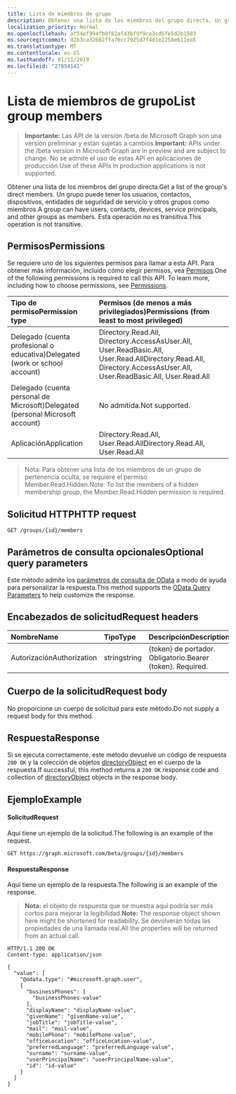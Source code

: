 ```yaml
---
title: Lista de miembros de grupo
description: Obtener una lista de los miembros del grupo directa. Un grupo puede tener los usuarios, contactos, dispositivos, entidades de seguridad de servicio y otros grupos como miembros. Esta operación no es transitiva.
localization_priority: Normal
ms.openlocfilehash: af54ef994fb0f62af43bf9f9ce3cd5fe5d2b1503
ms.sourcegitcommit: d2b3ca32602ffa76cc7925d7f4d1e2258e611ea5
ms.translationtype: MT
ms.contentlocale: es-ES
ms.lasthandoff: 01/11/2019
ms.locfileid: "27854141"
---
```

# <a name="list-group-members"></a><span data-ttu-id="e82e7-105">Lista de miembros de grupo</span><span class="sxs-lookup"><span data-stu-id="e82e7-105">List group members</span></span>

> <span data-ttu-id="e82e7-106">**Importante:** Las API de la versión /beta de Microsoft Graph son una versión preliminar y están sujetas a cambios.</span><span class="sxs-lookup"><span data-stu-id="e82e7-106">**Important:** APIs under the /beta version in Microsoft Graph are in preview and are subject to change.</span></span> <span data-ttu-id="e82e7-107">No se admite el uso de estas API en aplicaciones de producción.</span><span class="sxs-lookup"><span data-stu-id="e82e7-107">Use of these APIs in production applications is not supported.</span></span>

<span data-ttu-id="e82e7-108">Obtener una lista de los miembros del grupo directa.</span><span class="sxs-lookup"><span data-stu-id="e82e7-108">Get a list of the group's direct members.</span></span> <span data-ttu-id="e82e7-109">Un grupo puede tener los usuarios, contactos, dispositivos, entidades de seguridad de servicio y otros grupos como miembros.</span><span class="sxs-lookup"><span data-stu-id="e82e7-109">A group can have users, contacts, devices, service principals, and other groups as members.</span></span> <span data-ttu-id="e82e7-110">Esta operación no es transitiva.</span><span class="sxs-lookup"><span data-stu-id="e82e7-110">This operation is not transitive.</span></span>

## <a name="permissions"></a><span data-ttu-id="e82e7-111">Permisos</span><span class="sxs-lookup"><span data-stu-id="e82e7-111">Permissions</span></span>

<span data-ttu-id="e82e7-p104">Se requiere uno de los siguientes permisos para llamar a esta API. Para obtener más información, incluido cómo elegir permisos, vea [Permisos](/graph/permissions-reference).</span><span class="sxs-lookup"><span data-stu-id="e82e7-p104">One of the following permissions is required to call this API. To learn more, including how to choose permissions, see [Permissions](/graph/permissions-reference).</span></span>

|<span data-ttu-id="e82e7-114">Tipo de permiso</span><span class="sxs-lookup"><span data-stu-id="e82e7-114">Permission type</span></span>      | <span data-ttu-id="e82e7-115">Permisos (de menos a más privilegiados)</span><span class="sxs-lookup"><span data-stu-id="e82e7-115">Permissions (from least to most privileged)</span></span>              |
|:--------------------|:---------------------------------------------------------|
|<span data-ttu-id="e82e7-116">Delegado (cuenta profesional o educativa)</span><span class="sxs-lookup"><span data-stu-id="e82e7-116">Delegated (work or school account)</span></span> | <span data-ttu-id="e82e7-117">Directory.Read.All, Directory.AccessAsUser.All, User.ReadBasic.All, User.Read.All</span><span class="sxs-lookup"><span data-stu-id="e82e7-117">Directory.Read.All, Directory.AccessAsUser.All, User.ReadBasic.All, User.Read.All</span></span>    |
|<span data-ttu-id="e82e7-118">Delegado (cuenta personal de Microsoft)</span><span class="sxs-lookup"><span data-stu-id="e82e7-118">Delegated (personal Microsoft account)</span></span> | <span data-ttu-id="e82e7-119">No admitida.</span><span class="sxs-lookup"><span data-stu-id="e82e7-119">Not supported.</span></span>    |
|<span data-ttu-id="e82e7-120">Aplicación</span><span class="sxs-lookup"><span data-stu-id="e82e7-120">Application</span></span> | <span data-ttu-id="e82e7-121">Directory.Read.All, User.Read.All</span><span class="sxs-lookup"><span data-stu-id="e82e7-121">Directory.Read.All, User.Read.All</span></span> |

> <span data-ttu-id="e82e7-122">Nota: Para obtener una lista de los miembros de un grupo de pertenencia oculta, se requiere el permiso Member.Read.Hidden.</span><span class="sxs-lookup"><span data-stu-id="e82e7-122">Note: To list the members of a hidden membership group, the Member.Read.Hidden permission is required.</span></span>
 
## <a name="http-request"></a><span data-ttu-id="e82e7-123">Solicitud HTTP</span><span class="sxs-lookup"><span data-stu-id="e82e7-123">HTTP request</span></span>
<!-- { "blockType": "ignored" } -->
```http
GET /groups/{id}/members
```

## <a name="optional-query-parameters"></a><span data-ttu-id="e82e7-124">Parámetros de consulta opcionales</span><span class="sxs-lookup"><span data-stu-id="e82e7-124">Optional query parameters</span></span>
<span data-ttu-id="e82e7-125">Este método admite los [parámetros de consulta de OData](/graph/query-parameters) a modo de ayuda para personalizar la respuesta.</span><span class="sxs-lookup"><span data-stu-id="e82e7-125">This method supports the [OData Query Parameters](/graph/query-parameters) to help customize the response.</span></span>

## <a name="request-headers"></a><span data-ttu-id="e82e7-126">Encabezados de solicitud</span><span class="sxs-lookup"><span data-stu-id="e82e7-126">Request headers</span></span>
| <span data-ttu-id="e82e7-127">Nombre</span><span class="sxs-lookup"><span data-stu-id="e82e7-127">Name</span></span>       | <span data-ttu-id="e82e7-128">Tipo</span><span class="sxs-lookup"><span data-stu-id="e82e7-128">Type</span></span> | <span data-ttu-id="e82e7-129">Descripción</span><span class="sxs-lookup"><span data-stu-id="e82e7-129">Description</span></span>|
|:-----------|:------|:----------|
| <span data-ttu-id="e82e7-130">Autorización</span><span class="sxs-lookup"><span data-stu-id="e82e7-130">Authorization</span></span>  | <span data-ttu-id="e82e7-131">string</span><span class="sxs-lookup"><span data-stu-id="e82e7-131">string</span></span>  | <span data-ttu-id="e82e7-p105">{token} de portador. Obligatorio.</span><span class="sxs-lookup"><span data-stu-id="e82e7-p105">Bearer {token}. Required.</span></span> |

## <a name="request-body"></a><span data-ttu-id="e82e7-134">Cuerpo de la solicitud</span><span class="sxs-lookup"><span data-stu-id="e82e7-134">Request body</span></span>
<span data-ttu-id="e82e7-135">No proporcione un cuerpo de solicitud para este método.</span><span class="sxs-lookup"><span data-stu-id="e82e7-135">Do not supply a request body for this method.</span></span>

## <a name="response"></a><span data-ttu-id="e82e7-136">Respuesta</span><span class="sxs-lookup"><span data-stu-id="e82e7-136">Response</span></span>
<span data-ttu-id="e82e7-137">Si se ejecuta correctamente, este método devuelve un código de respuesta `200 OK` y la colección de objetos [directoryObject](../resources/directoryobject.md) en el cuerpo de la respuesta.</span><span class="sxs-lookup"><span data-stu-id="e82e7-137">If successful, this method returns a `200 OK` response code and collection of [directoryObject](../resources/directoryobject.md) objects in the response body.</span></span>

## <a name="example"></a><span data-ttu-id="e82e7-138">Ejemplo</span><span class="sxs-lookup"><span data-stu-id="e82e7-138">Example</span></span>
#### <a name="request"></a><span data-ttu-id="e82e7-139">Solicitud</span><span class="sxs-lookup"><span data-stu-id="e82e7-139">Request</span></span>
<span data-ttu-id="e82e7-140">Aquí tiene un ejemplo de la solicitud.</span><span class="sxs-lookup"><span data-stu-id="e82e7-140">The following is an example of the request.</span></span>
<!-- {
  "blockType": "request",
  "name": "get_group_members"
}-->
```http
GET https://graph.microsoft.com/beta/groups/{id}/members
```

#### <a name="response"></a><span data-ttu-id="e82e7-141">Respuesta</span><span class="sxs-lookup"><span data-stu-id="e82e7-141">Response</span></span>
<span data-ttu-id="e82e7-142">Aquí tiene un ejemplo de la respuesta.</span><span class="sxs-lookup"><span data-stu-id="e82e7-142">The following is an example of the response.</span></span>
><span data-ttu-id="e82e7-143">**Nota:** el objeto de respuesta que se muestra aquí podría ser más cortos para mejorar la legibilidad.</span><span class="sxs-lookup"><span data-stu-id="e82e7-143">**Note:** The response object shown here might be shortened for readability.</span></span> <span data-ttu-id="e82e7-144">Se devolverán todas las propiedades de una llamada real.</span><span class="sxs-lookup"><span data-stu-id="e82e7-144">All the properties will be returned from an actual call.</span></span>
<!-- {
  "blockType": "response",
  "truncated": true,
  "@odata.type": "microsoft.graph.directoryObject",
  "isCollection": true
} -->
```http
HTTP/1.1 200 OK
Content-type: application/json

{
  "value": [
    "@odata.type": "#microsoft.graph.user",
    {
      "businessPhones": [
        "businessPhones-value"
      ],
      "displayName": "displayName-value",
      "givenName": "givenName-value",
      "jobTitle": "jobTitle-value",
      "mail": "mail-value",
      "mobilePhone": "mobilePhone-value",
      "officeLocation": "officeLocation-value",
      "preferredLanguage": "preferredLanguage-value",
      "surname": "surname-value",
      "userPrincipalName": "userPrincipalName-value",
      "id": "id-value"
    }
  ]
}
```

<!-- uuid: 8fcb5dbc-d5aa-4681-8e31-b001d5168d79
2015-10-25 14:57:30 UTC -->
<!-- {
  "type": "#page.annotation",
  "description": "List group members",
  "keywords": "",
  "section": "documentation",
  "tocPath": ""
}-->
